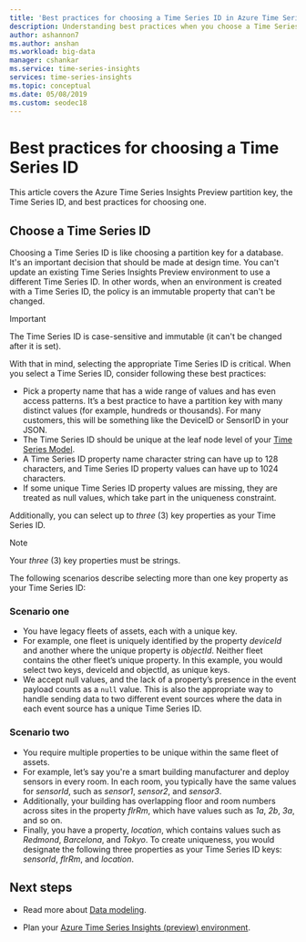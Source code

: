 ```yaml
---
title: 'Best practices for choosing a Time Series ID in Azure Time Series Insights Preview | Microsoft Docs'
description: Understanding best practices when you choose a Time Series ID in Azure Time Series Insights Preview.
author: ashannon7
ms.author: anshan
ms.workload: big-data
manager: cshankar
ms.service: time-series-insights
services: time-series-insights
ms.topic: conceptual
ms.date: 05/08/2019
ms.custom: seodec18
---
```


# Best practices for choosing a Time Series ID

This article covers the Azure Time Series Insights Preview partition key, the Time Series ID, and best practices for choosing one.

## Choose a Time Series ID

Choosing a Time Series ID is like choosing a partition key for a database. It's an important decision that should be made at design time. You can't update an existing Time Series Insights Preview environment to use a different Time Series ID. In other words, when an environment is created with a Time Series ID, the policy is an immutable property that can't be changed.

> [!IMPORTANT]
> The Time Series ID is case-sensitive and immutable (it can't be changed after it is set).

With that in mind, selecting the appropriate Time Series ID is critical. When you select a Time Series ID, consider following these best practices:

* Pick a property name that has a wide range of values and has even access patterns. It’s a best practice to have a partition key with many distinct values (for example, hundreds or thousands). For many customers, this will be something like the DeviceID or SensorID in your JSON.
* The Time Series ID should be unique at the leaf node level of your [Time Series Model](./time-series-insights-update-tsm.md).
* A Time Series ID property name character string can have up to 128 characters, and Time Series ID property values can have up to 1024 characters.
* If some unique Time Series ID property values are missing, they are treated as null values, which take part in the uniqueness constraint.

Additionally, you can select up to *three* (3) key properties as your Time Series ID.

  > [!NOTE]
  > Your *three* (3) key properties must be strings.

The following scenarios describe selecting more than one key property as your Time Series ID:  

### Scenario one

* You have legacy fleets of assets, each with a unique key.
* For example, one fleet is uniquely identified by the property *deviceId* and another where the unique property is *objectId*. Neither fleet contains the other fleet’s unique property. In this example, you would select two keys, deviceId and objectId, as unique keys.
* We accept null values, and the lack of a property’s presence in the event payload counts as a `null` value. This is also the appropriate way to handle sending data to two different event sources where the data in each event source has a unique Time Series ID.

### Scenario two

* You require multiple properties to be unique within the same fleet of assets. 
* For example, let’s say you're a smart building manufacturer and deploy sensors in every room. In each room, you typically have the same values for *sensorId*, such as *sensor1*, *sensor2*, and *sensor3*.
* Additionally, your building has overlapping floor and room numbers across sites in the property *flrRm*, which have values such as *1a*, *2b*, *3a*, and so on.
* Finally, you have a property, *location*, which contains values such as *Redmond*, *Barcelona*, and *Tokyo*. To create uniqueness, you would designate the following three properties as your Time Series ID keys: *sensorId*, *flrRm*, and *location*.

## Next steps

* Read more about [Data modeling](./time-series-insights-update-tsm.md).

* Plan your [Azure Time Series Insights (preview) environment](./time-series-insights-update-plan.md).